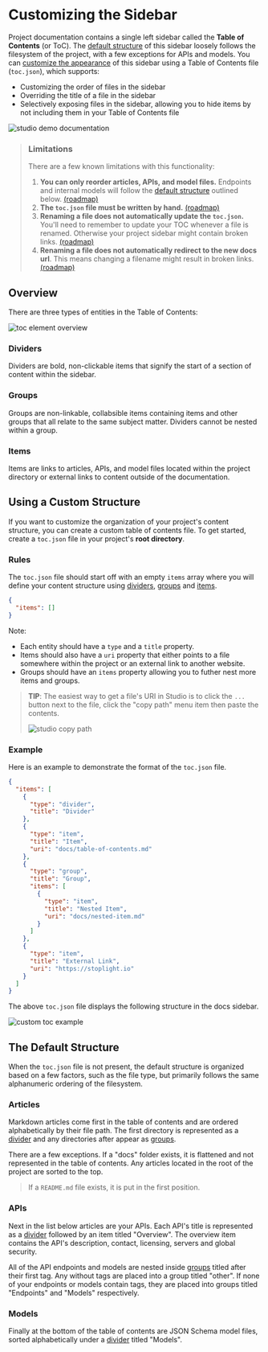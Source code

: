 # Customizing the Sidebar

Project documentation contains a single left sidebar called the **Table of Contents** (or ToC). The [default structure](#the-default-structure) of this sidebar loosely follows the filesystem of the project, with a few exceptions for APIs and models. You can [customize the appearance](#customizing-the-sidebar) of this sidebar using a Table of Contents file (`toc.json`), which supports:

- Customizing the order of files in the sidebar
- Overriding the title of a file in the sidebar
- Selectively exposing files in the sidebar, allowing you to hide items by not including them in your Table of Contents file

![studio demo documentation](../assets/images/studio-demo-docs.png)

> ### Limitations
>
> There are a few known limitations with this functionality:
>
> 1. **You can only reorder articles, APIs, and model files.** Endpoints and internal models will follow the [default structure](#the-default-structure) outlined below. [(roadmap)](https://roadmap.stoplight.io/c/110-custom-ordering-for-endpoints-and-models)
> 2. **The `toc.json` file must be written by hand.** [(roadmap)](https://roadmap.stoplight.io/c/112-table-of-contents-editor)
> 3. **Renaming a file does not automatically update the `toc.json`.** You'll need to remember to update your TOC whenever a file is renamed. Otherwise your project sidebar might contain broken links. [(roadmap)](https://roadmap.stoplight.io/c/96-automatically-rewrite-references-and-links-on-filename-change)
> 4. **Renaming a file does not automatically redirect to the new docs url**. This means changing a filename might result in broken links. [(roadmap)](https://roadmap.stoplight.io/c/68-automatic-redirects)

## Overview

There are three types of entities in the Table of Contents:

![toc element overview](../assets/images/toc-overview.png)

### Dividers

Dividers are bold, non-clickable items that signify the start of a section of content within the sidebar.

### Groups

Groups are non-linkable, collabsible items containing items and other groups that all relate to the same subject matter. Dividers cannot be nested within a group.

### Items

Items are links to articles, APIs, and model files located within the project directory or external links to content outside of the documentation.

## Using a Custom Structure

If you want to customize the organization of your project's content structure, you can create a custom table of contents file. To get started, create a `toc.json` file in your project's **root directory**.

### Rules

The `toc.json` file should start off with an empty `items` array where you will define your content structure using [dividers](#dividers), [groups](#groups) and [items](#items).

<!-- title: toc.json -->

```json
{
  "items": []
}
```

Note:

- Each entity should have a `type` and a `title` property.
- Items should also have a `uri` property that either points to a file somewhere within the project or an external link to another website.
- Groups should have an `items` property allowing you to futher nest more items and groups.

> **TIP**: The easiest way to get a file's URI in Studio is to click the `...` button next to the file, click the "copy path" menu item then paste the contents.
>
> ![studio copy path](../assets/images/studio-copy-path.gif)

### Example

Here is an example to demonstrate the format of the `toc.json` file.

<!--
title: toc.json
-->

```json
{
  "items": [
    {
      "type": "divider",
      "title": "Divider"
    },
    {
      "type": "item",
      "title": "Item",
      "uri": "docs/table-of-contents.md"
    },
    {
      "type": "group",
      "title": "Group",
      "items": [
        {
          "type": "item",
          "title": "Nested Item",
          "uri": "docs/nested-item.md"
        }
      ]
    },
    {
      "type": "item",
      "title": "External Link",
      "uri": "https://stoplight.io"
    }
  ]
}
```

The above `toc.json` file displays the following structure in the docs sidebar.

![custom toc example](../assets/images/custom-toc-example.png)

## The Default Structure

When the `toc.json` file is not present, the default structure is organized based on a few factors, such as the file type, but primarily follows the same alphanumeric ordering of the filesystem.

### Articles

Markdown articles come first in the table of contents and are ordered alphabetically by their file path. The first directory is represented as a [divider](#dividers) and any directories after appear as [groups](#groups).

There are a few exceptions. If a "docs" folder exists, it is flattened and not represented in the table of contents. Any articles located in the root of the project are sorted to the top.

> If a `README.md` file exists, it is put in the first position.

### APIs

Next in the list below articles are your APIs. Each API's title is represented as a [divider](#dividers) followed by an item titled "Overview". The overview item contains the API's description, contact, licensing, servers and global security.

All of the API endpoints and models are nested inside [groups](#groups) titled after their first tag. Any without tags are placed into a group titled "other". If none of your endpoints or models contain tags, they are placed into groups titled "Endpoints" and "Models" respectively.

### Models

Finally at the bottom of the table of contents are JSON Schema model files, sorted alphabetically under a [divider](#dividers) titled "Models".
